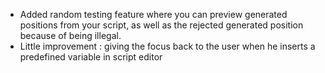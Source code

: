 * Added random testing feature where you can preview generated positions from your script, as well as the rejected generated position because of being illegal.
* Little improvement : giving the focus back to the user when he inserts a predefined variable in script editor